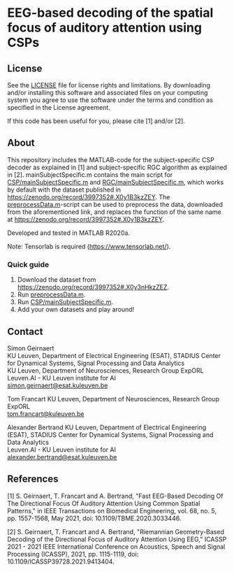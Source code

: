 ﻿# EEG-based decoding of the spatial focus of auditory attention using CSPs

## License

See the [LICENSE](LICENSE.md) file for license rights and limitations. By downloading and/or installing this software and associated files on your computing system you agree to use the software under the terms and condition as specified in the License agreement.

If this code has been useful for you, please cite [1] and/or [2].

## About

This repository includes the MATLAB-code for the subject-specific CSP decoder as explained in [1] and subject-specific RGC algorithm as explained in [2]. mainSubjectSpecific.m contains the main script for [CSP/mainSubjectSpecific.m](CSP) and [RGC/mainSubjectSpecific.m](RGC), which works by default with the dataset published in https://zenodo.org/record/3997352#.X0y1B3kzZEY. The [preprocessData.m](preprocessData.m)-script can be used to preprocess the data, downloaded from the aforementioned link, and replaces the function of the same name at https://zenodo.org/record/3997352#.X0y1B3kzZEY. 

Developed and tested in MATLAB R2020a.

Note: Tensorlab is required (https://www.tensorlab.net/).

### Quick guide

1. Download the dataset from https://zenodo.org/record/3997352#.X0y3nHkzZEZ.
2. Run [preprocessData.m](preprocessData.m).
3. Run [CSP/mainSubjectSpecific.m](mainSubjectSpecific.m).
4. Add your own datasets and play around!

## Contact
Simon Geirnaert  
KU Leuven, Department of Electrical Engineering (ESAT), STADIUS Center for Dynamical Systems, Signal Processing and Data Analytics  
KU Leuven, Department of Neurosciences, Research Group ExpORL  
Leuven.AI - KU Leuven institute for AI  
<simon.geirnaert@esat.kuleuven.be>

Tom Francart
KU Leuven, Department of Neurosciences, Research Group ExpORL  
<tom.francart@kuleuven.be>

Alexander Bertrand
KU Leuven, Department of Electrical Engineering (ESAT), STADIUS Center for Dynamical Systems, Signal Processing and Data Analytics  
Leuven.AI - KU Leuven institute for AI  
<alexander.bertrand@esat.kuleuven.be>

 ## References
 
[1] S. Geirnaert, T. Francart and A. Bertrand, "Fast EEG-Based Decoding Of The Directional Focus Of Auditory Attention Using Common Spatial Patterns," in IEEE Transactions on Biomedical Engineering, vol. 68, no. 5, pp. 1557-1568, May 2021, doi: 10.1109/TBME.2020.3033446.

[2] S. Geirnaert, T. Francart and A. Bertrand, "Riemannian Geometry-Based Decoding of the Directional Focus of Auditory Attention Using EEG," ICASSP 2021 - 2021 IEEE International Conference on Acoustics, Speech and Signal Processing (ICASSP), 2021, pp. 1115-1119, doi: 10.1109/ICASSP39728.2021.9413404.